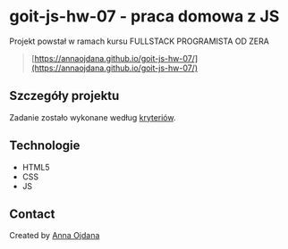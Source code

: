 # goit-js-hw-07 - praca domowa z JS

Projekt powstał w ramach kursu FULLSTACK PROGRAMISTA OD ZERA
> [https://annaojdana.github.io/goit-js-hw-07/](https://annaojdana.github.io/goit-js-hw-07/)

## Szczegóły projektu

Zadanie zostało wykonane według [kryteriów](https://github.com/goitacademy/javascript-homework/blob/main/v2/07/README.pl.md).

## Technologie
- HTML5
- CSS
- JS

## Contact
Created by [Anna Ojdana](https://pl.linkedin.com/in/anna-ojdana-104b05225) 
